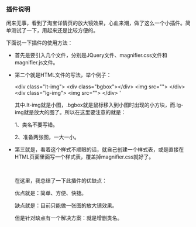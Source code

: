### 插件说明

闲来无事，看到了淘宝详情页的放大镜效果，心血来潮，做了这么一个小插件。简单测试了一下，用起来还是比较方便的。

下面说一下插件的使用方法：

* 首先是要引入几个文件，分别是JQuery文件、magnifier.css文件和magnifier.js文件。

* 第二个就是HTML文件的写法，举个例子：

   &lt;div class="lt-img"&gt;
      &lt;div class="bgbox"&gt;&lt;/div&gt;
      &lt;img src=""&gt;
   &lt;/div&gt;
   &lt;div class="lg-img"&gt;
      &lt;img src=""&gt;
   &lt;/div&gt;
   '

  其中.lt-img就是小图，.bgbox就是鼠标移入到小图时出现的小方块，而.lg-img就是放大的图了。所以在这里要注意的就是：

  1、类名不要写错。

  2、准备两张图，一大一小。

* 第三就是，看着这个样式不顺眼的话，就自己创建一个样式表，或是直接在HTML页面里面写一个样式表，覆盖掉magnifier.css就好了。

  ​

  在这里，我总结了一下此插件的优缺点：

  优点就是：简单、方便、快捷。

  缺点就是：目前只能做一张图的放大镜效果。

  但是针对缺点有一个解决方案：就是增删类名。

  ​

